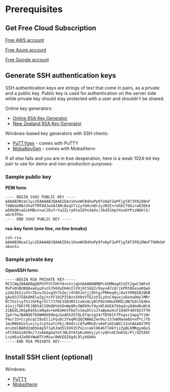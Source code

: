 # Prerequisites

## Get Free Cloud Subscription

[Free AWS account](https://aws.amazon.com/free/)

[Free Azure account](https://azure.microsoft.com/free/?ref=microsoft.com&amp;utm_source=microsoft.com&amp;utm_medium=docs&amp;utm_campaign=visualstudio )

[Free Google account](https://cloud.google.com/free/)

## Generate SSH authentication keys

SSH authentication keys are strings of text that come in pairs, as a private and a public key. Public key is used for authentication on the server side while private key should stay protected with a user and shouldn't be shared.

Online key generators:

- [Online RSA Key Generator](http://travistidwell.com/jsencrypt/demo/)
- [New Zealand RSA Key Generator](http://www.csfieldguide.org.nz/en/interactives/rsa-key-generator/index.html)

Windows-based key generators with SSH clients:

- [PuTTYgen](https://www.ssh.com/ssh/putty/windows/puttygen) - comes with PuTTY
- [MobaKeyGen](https://mobaxterm.mobatek.net/) - comes with MobaXterm

If all else fails and you are in true desperation, here is a weak 1024-bit key pair to use for demo and non-production purposes:

### Sample public key
**PEM form**
```
---- BEGIN SSH2 PUBLIC KEY ----
AAAAB3NzaC1yc2EAAAABJQAAAIEAz1HxeWCB4XwPp9fo6pF2wPFjgTAT3FBjDWoF
7XWbdoMAtVhaFTMT8dJwVAfAMcBsqV7s1yYdHchB+JyJRdI+rUhkCf9GsrwO3EK4
pD0bQRsaGikMBstnaCJEo7rYa2ZLryRtaIOYe3mXv/3bdISXpY4zobYPzzB6KtI/
wGrbTPU=
---- END SSH2 PUBLIC KEY ----
```
**rsa-key form (one line, no line breaks)**
```
ssh-rsa AAAAB3NzaC1yc2EAAAABJQAAAIEAz1HxeWCB4XwPp9fo6pF2wPFjgTAT3FBjDWoF7XWbdoMAtVhaFTMT8dJwVAfAMcBsqV7s1yYdHchB+JyJRdI+rUhkCf9GsrwO3EK4pD0bQRsaGikMBstnaCJEo7rYa2ZLryRtaIOYe3mXv/3bdISXpY4zobYPzzB6KtI/wGrbTPU= ubuntu
```

### Sample private key
**OpenSSH form:**

```
-----BEGIN RSA PRIVATE KEY-----
MIICWgIBAAKBgQDPUfF5YIHhfA+n1+jqkXbA8WOBMBPcUGMNagXtdZt2gwC1WFoV
MxPx0nBUB8AxwGypXuzXJh0dyEH4nIlF0j6tSGQJ/0ayvA7cQrikPRtBGxoaKQwG
y2doIkSjuthrZkuvJG1og5h7eZe//dt0hJeljjOhtg/PMHoq0j/AattM9QIBJQKB
gAs03J7G8kOKKlwZgjYxYF101PI58zxXX0zVTG2zVILyUxC4quxjoDaVwOHylMRr
RCTUstsyfh1JGFKgrXllT37kE35B3MIIzoKxQcyWlP9o56NsERM2LBN7EdiSQ4Kn
41njjfD6lPEJ8DS4CSOkQHtmSOnWpQRv3W899vf4yxNlAkEA7bbqdvyQdmd0uNtA
21BGdL2KGpR45hckMqdv+kHEUHUtFbUTz5muDlCxJYaBpmxHiFIQ4OY40YQX3TfH
IpXrhwJBAN9Ef8XWHKK69bqcGoAGhZGfQL87qnsg24rTDS61tfPogxz2apg7YjNr
P4ur33+CcyGcqtI8xEl1iPqvDc2YeqMCQQCNWAEIen9o/z57wKManm8U+xPYc/Tb
1miM0kKUzSieityJcpYoaTcPbj/RH4tcCQfwMMvD/oKmFzDIuWGl3JnhAkA8V7PU
mruhmlBARd2mD5m4p5T1ahJmd5VIHV2CPvLn+ablO64bTlHkYizZpBLkMRgymQuS
xFC56Go16h9n/7JxAkAgGaYeYJNL6YAfpKu4AVyjyC+yQFn4COnK5k/Pl/4ZSXDF
LcyHEu4ZeD6YWwNTYzMsw/8WVEQI6g4L9lyX6bHx
-----END RSA PRIVATE KEY-----
```

## Install SSH client (optional)

Windows:

- [PuTTY](https://www.chiark.greenend.org.uk/~sgtatham/putty/latest.html)
- [MobaXterm](https://mobaxterm.mobatek.net/)
